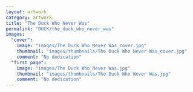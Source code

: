 ```yaml
---
layout: artwork
category: artwork
title: "The Duck Who Never Was"
permalink: "DUCK/the_duck_who_never_was"
images:
  "cover":
    image: "images/The Duck Who Never Was_cover.jpg"
    thumbnail: "images/thumbnails/The Duck Who Never Was_cover.jpg"
    comment: "No dedication"
  "first page":
    image: "images/The Duck Who Never Was.jpg"
    thumbnail: "images/thumbnails/The Duck Who Never Was.jpg"
    comment: "No dedication"
---
```

